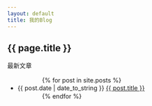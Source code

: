 ```yaml
---
layout: default
title: 我的Blog
---
```

<h2>{{ page.title }}</h2>
<p>最新文章</p>
<ul>
　　　　{% for post in site.posts %}
<li>{{ post.date | date_to_string }} <a href="{{ site.baseurl }}{{ post.url }}">{{ post.title }}</a></li>
　　　　{% endfor %}
</ul>